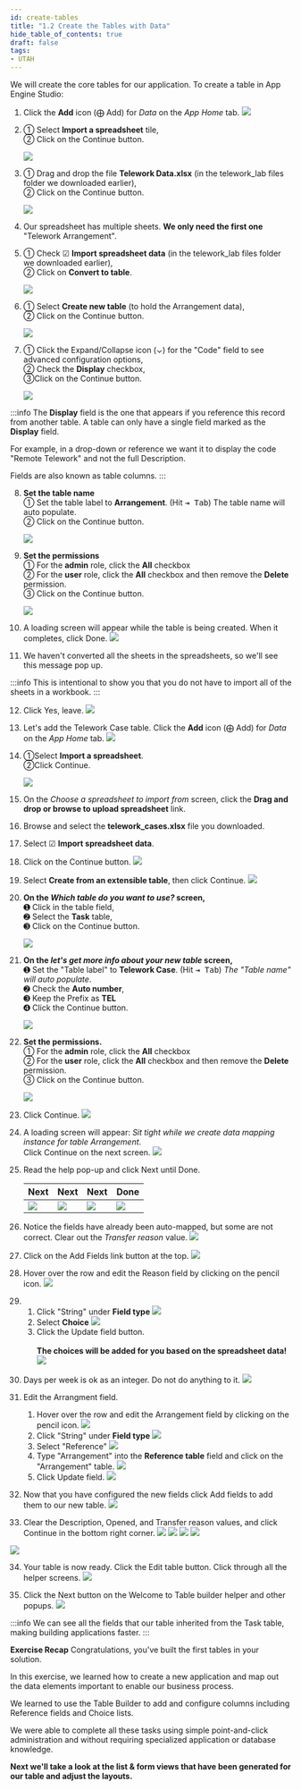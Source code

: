 ```yaml
---
id: create-tables
title: "1.2 Create the Tables with Data"
hide_table_of_contents: true
draft: false
tags:
- UTAH
---
```



We will create the core tables for our application. To create a table in App Engine Studio:

1. Click the  **Add**  icon (⨁ Add) for _Data_ on the _App Home_ tab.
![](images/data_add_icon.png)


2.  <span className="large-number">①</span> Select <strong>Import a spreadsheet</strong> tile, <br/>
    <span className="large-number">②</span> Click on the <span className="button-purple">Continue</span> button. 

    ![](images/AddData_ImportASpreadsheet.png)


3. <span className="large-number">①</span> Drag and drop the file <strong>Telework Data.xlsx</strong> (in the telework_lab files folder we downloaded earlier),<br/>
   <span className="large-number">②</span> Click on the <span className="button-purple">Continue</span> button.

    ![](images/AddData_ChooseASpreadsheet.png)


4. Our spreadsheet has multiple sheets. **We only need the first one** "Telework Arrangement".


5. <span className="large-number">①</span> Check ☑ <strong>Import spreadsheet data</strong> (in the telework_lab files folder we downloaded earlier),<br/>
   <span className="large-number">②</span> Click on <strong>Convert to table</strong>.

    ![](../images/2023-10-04-12-03-13.png)


6. <span className="large-number">①</span> Select <strong>Create new table</strong> (to hold the Arrangement data),<br/>
   <span className="large-number">②</span> Click on the <span className="button-purple">Continue</span> button.

    ![](../images/2023-10-04-12-05-56.png)


7. <span className="large-number">①</span> Click the Expand/Collapse icon (⌄) for the "Code" field to see advanced configuration options,<br/>
   <span className="large-number">②</span> Check the <strong>Display</strong> checkbox,<br/>
   <span className="large-number">③</span>Click on the <span className="button-purple">Continue</span> button. 

    ![](../images/2023-10-04-12-38-28.png)


:::info
The **Display** field is the one that appears if you reference this record from another table. A table can only have a single field marked as the **Display** field. 

For example, in a drop-down or reference we want it to display the code "Remote Telework" and not the full Description.

Fields are also known as table columns. 
:::


8. **Set the table name** <br/>
   <span className="large-number">①</span> Set the table label to <strong>Arrangement</strong>. (Hit <kbd>⇥ Tab</kbd>) The table name will auto populate.<br/>
   <span className="large-number">②</span> Click on the <span className="button-purple">Continue</span> button.

    ![](images/data_Set_the_table_label.png)


9. **Set the permissions**<br/>
    <span className="large-number">①</span> For the <strong>admin</strong> role, click the <strong>All</strong> checkbox <br/>
    <span className="large-number">②</span> For the <strong>user</strong> role, click the <strong>All</strong> checkbox and then remove the <strong>Delete</strong> permission.<br/>
    <span className="large-number">③</span> Click on the <span className="button-purple">Continue</span> button.<br/>

    ![](../images/2023-10-04-12-13-19.png)


10. A loading screen will appear while the table is being created. When it completes, click <span className="button-purple">Done</span>.
![](images/AddData-Arrangement-Done.png)


11. We haven't converted all the sheets in the spreadsheets, so we'll see this message pop up.

:::info
This is intentional to show you that you do not have to import all of the sheets in a workbook. 
:::


12. Click <span className="button-purple">Yes, leave</span>.
![](../images/2023-10-04-12-13-59.png)


13. Let's add the Telework Case table. Click the  **Add**  icon (⨁ Add) for _Data_ on the _App Home_ tab.
![](../images/2023-10-04-12-14-32.png)


14. <span className="large-number">①</span>Select <b>Import a spreadsheet</b>.<br/>
    <span className="large-number">②</span>Click <span className="button-purple">Continue</span>.

    ![](images/AddData_ImportASpreadsheet.png)


15. On the _Choose a spreadsheet to import from_ screen, click the  **Drag and drop or browse to upload spreadsheet** link.


16. Browse and select the  **telework_cases.xlsx**  file you downloaded.


17. Select ☑ **Import spreadsheet data**.


18. Click on the <span className="button-purple">Continue</span> button.
![](../images/2023-10-17-16-10-13.png)


19. Select **Create from an extensible table**, then click <span className="button-purple">Continue</span>.
![](../images/2023-10-04-12-17-04.png)


20. **On the _Which table do you want to use?_ screen,**<br/>
    <span className="large-number">➊</span> Click in the table field,<br/>
    <span className="large-number">➋</span> Select the <strong>Task</strong> table, <br/>
    <span className="large-number">➌</span> Click on the <span className="button-purple">Continue</span> button.

    ![](images/AddData-WhichTable.png)


21. **On the _let's get more info about your new table_ screen,**
    <br/>
    <span className="large-number">➊</span> Set the "Table label" to <strong>Telework Case</strong>.  (Hit <kbd>⇥ Tab</kbd>) <i>The "Table name" will auto populate</i>. <br/>
    <span className="large-number">➋</span> Check the <strong>Auto number</strong>, <br/>
    <span className="large-number">➌</span> Keep the Prefix as <strong>TEL</strong> <br/>
    <span className="large-number">➍</span> Click the <span className="button-purple">Continue</span> button.

    ![](images/AddData-Case-Properties.png)


22. **Set the permissions.** <br/>
    <span className="large-number">①</span> For the <strong>admin</strong> role, click the <strong>All</strong> checkbox <br/> 
    <span className="large-number">②</span> For the <strong>user</strong> role, click the <strong>All</strong> checkbox and then remove the <strong>Delete</strong> permission. <br/>
    <span className="large-number">③</span> Click on the <span className="button-purple">Continue</span> button.

    ![](../images/2023-10-04-12-21-43.png)


23. Click <span className="button-purple">Continue</span>.
![](images/AddData-TableReadyForData.png)


24. A loading screen will appear: _Sit tight while we create data mapping instance for table Arrangement_. <br/>
Click <span className="button-purple">Continue</span> on the next screen.
![](../images/2023-10-04-12-44-44.png)


25. Read the help pop-up and click <span className="button-purple">Next</span> until <span className="button-purple">Done</span>.

    |Next|Next|Next|Done
    |--|--|--|--
    |![](../images/2023-10-04-12-22-42.png)| ![](../images/2023-10-04-12-23-09.png)| ![](../images/2023-10-04-12-23-28.png)| ![](../images/2023-10-04-12-23-49.png)


26. Notice the fields have already been auto-mapped, but some are not correct. Clear out the _Transfer reason_ value.
![](../images/2023-10-04-12-31-55.png)


27. Click on the Add Fields link button at the top.
![](../images/2023-10-04-12-33-11.png)


28. Hover over the row and edit the Reason field by clicking on the pencil icon.
![](../images/2023-10-04-12-46-58.png)


29. 
    1. Click "String" under **Field type**
    ![](../images/2023-10-04-12-48-01.png)
    2. Select **Choice** 
    ![](../images/2023-10-04-12-48-36.png)
    3. Click the <span className="button-purple">Update field</span> button. <br/><br/>
    **The choices will be added for you based on the spreadsheet data!**
    ![](../images/2023-10-04-12-49-02.png)


30. Days per week is ok as an integer. Do not do anything to it. 
![](../images/2023-10-04-12-49-31.png)


31. Edit the Arrangment field.
    1. Hover over the row and edit the Arrangement field by clicking on the pencil icon.
    ![](../images/2023-10-04-12-51-08.png)
    2. Click "String" under **Field type**
    ![](../images/2023-10-04-12-48-01.png)
    3. Select "Reference"
    ![](../images/2023-10-04-12-52-09.png)
    4. Type "Arrangement" into the **Reference table** field and click on the "Arrangement" table. 
    ![](../images/2023-10-04-12-53-35.png)
    5. Click <span className="button-purple">Update field</span>.
    ![](../images/2023-10-04-12-54-01.png)


32. Now that you have configured the new fields click <span className="button-purple">Add fields</span> to add them to our new table. 
![](../images/2023-10-04-12-55-17.png)


33. Clear the Description, Opened, and Transfer reason values, and click <span className="button-purple">Continue</span> in the bottom right corner.
![](../images/2023-10-04-12-57-24.png)
![](../images/2023-10-04-12-57-06.png)
![](../images/2023-10-04-12-57-53.png)
![](../images/2023-10-04-12-58-24.png)


![](../images/2023-10-04-12-59-06.png)

34. Your table is now ready. Click the <span className="button-purple">Edit table</span> button. Click through all the helper screens.
![](../images/2023-10-04-12-59-28.png)


35. Click the <span className="button-purple">Next</span> button on the Welcome to Table builder helper and other popups.
![](images/AddData_Welcome.png)  


:::info
We can see all the fields that our table inherited from the Task table, making building applications faster.
:::


**Exercise Recap**
Congratulations, you've built the first tables in your solution.

In this exercise, we learned how to create a new application and map out the data elements important to enable our business process.

We learned to use the Table Builder to add and configure columns including Reference fields and Choice lists.

We were able to complete all these tasks using simple point-and-click administration and without requiring specialized application or database knowledge.

**Next we'll take a look at the list & form views that have been generated for our table and adjust the layouts.**